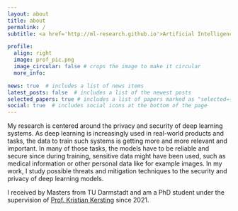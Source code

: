 ```yaml
---
layout: about
title: about
permalink: /
subtitle: <a href='http://ml-research.github.io'>Artificial Intelligence and Machine Learning Lab TU Darmstadt</a>

profile:
  align: right
  image: prof_pic.png
  image_circular: false # crops the image to make it circular
  more_info:

news: true  # includes a list of news items
latest_posts: false  # includes a list of the newest posts
selected_papers: true # includes a list of papers marked as "selected={true}"
social: true  # includes social icons at the bottom of the page
---
```


My research is centered around the privacy and security of deep learning systems. As deep learning is increasingly used in real-world products and tasks, the data to train such systems is getting more and more relevant and important. In many of those tasks, the models have to be reliable and secure since during training, sensitive data might have been used, such as medical information or other personal data like for example images. In my work, I study possible threats and mitigation techniques to the security and privacy of deep learning models.

I received by Masters from TU Darmstadt and am a PhD student under the supervision of <a href='https://ml-research.github.io/people/kkersting/index.html'>Prof. Kristian Kersting</a> since 2021.